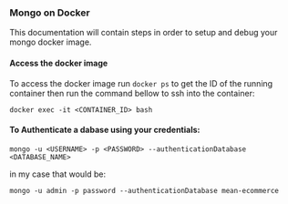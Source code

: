 ### Mongo on Docker

This documentation will contain steps in order to setup and debug your mongo docker image.

#### Access the docker image

To access the docker image run ``docker ps`` to get the ID of the running container then run the command bellow to ssh into the container:

``docker exec -it <CONTAINER_ID> bash``

#### To Authenticate a dabase using your credentials:

``mongo -u <USERNAME> -p <PASSWORD> --authenticationDatabase <DATABASE_NAME>``

in my case that would be:

``mongo -u admin -p password --authenticationDatabase mean-ecommerce``